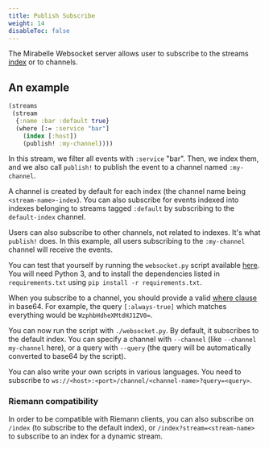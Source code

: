 ```yaml
---
title: Publish Subscribe
weight: 14
disableToc: false
---
```


The Mirabelle Websocket server allows user to subscribe to the streams [index](/howto/index/) or to channels.

## An example

```clojure
(streams
 (stream
  {:name :bar :default true}
  (where [:= :service "bar"]
    (index [:host])
    (publish! :my-channel))))
```

In this stream, we filter all events with `:service` "bar". Then, we index them, and we also call `publish!` to publish the event to a channel named `:my-channel`.

A channel is created by default for each index (the channel name being `<stream-name>-index`).
You can also subscribe for events indexed into indexes belonging to streams tagged `:default` by subscribing to the `default-index` channel.

Users can also subscribe to other channels, not related to indexes. It's what `publish!` does. In this example, all users subscribing to the `:my-channel` channel will receive the events.

You can test that yourself by running the `websocket.py` script available [here](https://github.com/mcorbin/mirabelle/tree/master/pubsub). You will need Python 3, and to install the dependencies listed in `requirements.txt` using `pip install -r requirements.txt`.

When you subscribe to a channel, you should provide a valid [where clause](/howto/stream/#filtering-events) in base64. For example, the query `[:always-true]` which matches everything would be `WzphbHdheXMtdHJ1ZV0=`.

You can now run the script with `./websocket.py`. By default, it subscribes to the default index. You can specify a channel with `--channel` (like `--channel my-channel` here), or a query with `--query` (the query will be automatically converted to base64 by the script).

You can also write your own scripts in various languages. You need to subscribe to `ws://<host>:<port>/channel/<channel-name>?query=<query>`.

### Riemann compatibility

In order to be compatible with Riemann clients, you can also subscribe on `/index` (to subscribe to the default index), or `/index?stream=<stream-name>` to subscribe to an index for a dynamic stream.


